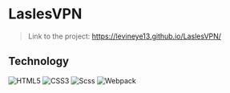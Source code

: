 # LaslesVPN

> Link to the project: https://levineye13.github.io/LaslesVPN/

## Technology

![HTML5](https://img.shields.io/badge/-HTML5-ff4500?style=flat&logo=html5&logoColor=white)
![CSS3](https://img.shields.io/badge/-CSS3-0000cd?style=flat&logo=CSS3&logoColor=white)
![Scss](https://img.shields.io/badge/-Scss-bf4080?style=flat&logo=Sass&logoColor=white)
![Webpack](https://img.shields.io/badge/-Webpack-00ffff?style=flat&logo=Webpack&logoColor=blue)
